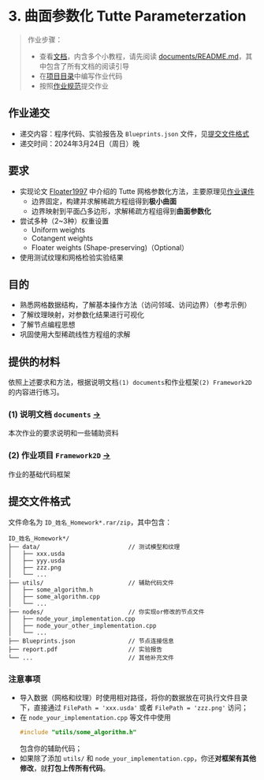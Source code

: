 # 3. 曲面参数化 Tutte Parameterzation

> 作业步骤：
> - 查看[文档](documents/README.md)，内含多个小教程，请先阅读 [documents/README.md](documents/README.md)，其中包含了所有文档的阅读引导
> - 在[项目目录](../../Framework2D/)中编写作业代码
> - 按照[作业规范](../README.md)提交作业

## 作业递交

- 递交内容：程序代码、实验报告及 `Blueprints.json` 文件，见[提交文件格式](#提交文件格式)
- 递交时间：2024年3月24日（周日）晚

## 要求

- 实现论文 [Floater1997](https://www.cs.jhu.edu/~misha/Fall09/Floater97.pdf) 中介绍的 Tutte 网格参数化方法，主要原理见[作业课件](https://rec.ustc.edu.cn/share/c55d42a0-bfcd-11ee-b7db-eb3ed86abde8)
  - 边界固定，构建并求解稀疏方程组得到**极小曲面**
  - 边界映射到平面凸多边形，求解稀疏方程组得到**曲面参数化**
- 尝试多种（2~3种）权重设置
  - Uniform weights
  - Cotangent weights
  - Floater weights (Shape-preserving)（Optional）
- 使用测试纹理和网格检验实验结果


## 目的

- 熟悉网格数据结构，了解基本操作方法（访问邻域、访问边界）（参考示例）
- 了解纹理映射，对参数化结果进行可视化
- 了解节点编程思想
- 巩固使用大型稀疏线性方程组的求解


## 提供的材料

依照上述要求和方法，根据说明文档`(1) documents`和作业框架`(2) Framework2D`的内容进行练习。

### (1) 说明文档 `documents` [->](documents/) 

本次作业的要求说明和一些辅助资料

### (2) 作业项目 `Framework2D` [->](../../Framework2D/) 

作业的基础代码框架

## 提交文件格式

文件命名为 `ID_姓名_Homework*.rar/zip`，其中包含：

```
ID_姓名_Homework*/
├── data/                         // 测试模型和纹理
│   ├── xxx.usda
│   ├── yyy.usda
│   ├── zzz.png
│   └── ...  
├── utils/                        // 辅助代码文件
│   ├── some_algorithm.h
│   ├── some_algorithm.cpp
│   └── ...  
├── nodes/                        // 你实现or修改的节点文件
│   ├── node_your_implementation.cpp
│   ├── node_your_other_implementation.cpp
│   └── ...  
├── Blueprints.json               // 节点连接信息
├── report.pdf                    // 实验报告
└── ...                           // 其他补充文件

```

### 注意事项

- 导入数据（网格和纹理）时使用相对路径，将你的数据放在可执行文件目录下，直接通过 `FilePath = 'xxx.usda'` 或者 `FilePath = 'zzz.png'` 访问；
- 在 `node_your_implementation.cpp` 等文件中使用
  ```cpp
  #include "utils/some_algorithm.h"
  ```
  包含你的辅助代码；
- 如果除了添加 `utils/` 和 `node_your_implementation.cpp`，你还**对框架有其他修改**，就**打包上传所有代码**。